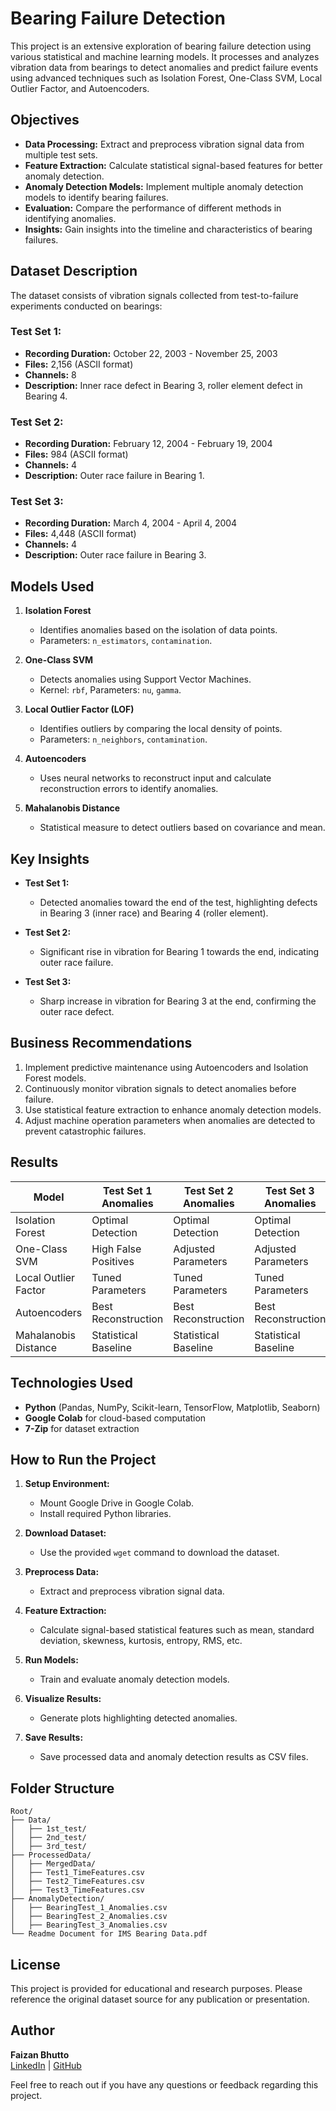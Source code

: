 # Bearing Failure Detection

This project is an extensive exploration of bearing failure detection using various statistical and machine learning models. It processes and analyzes vibration data from bearings to detect anomalies and predict failure events using advanced techniques such as Isolation Forest, One-Class SVM, Local Outlier Factor, and Autoencoders.


## Objectives

- **Data Processing:** Extract and preprocess vibration signal data from multiple test sets.
- **Feature Extraction:** Calculate statistical signal-based features for better anomaly detection.
- **Anomaly Detection Models:** Implement multiple anomaly detection models to identify bearing failures.
- **Evaluation:** Compare the performance of different methods in identifying anomalies.
- **Insights:** Gain insights into the timeline and characteristics of bearing failures.


## Dataset Description

The dataset consists of vibration signals collected from test-to-failure experiments conducted on bearings:

### Test Set 1:
- **Recording Duration:** October 22, 2003 - November 25, 2003
- **Files:** 2,156 (ASCII format)
- **Channels:** 8
- **Description:** Inner race defect in Bearing 3, roller element defect in Bearing 4.

### Test Set 2:
- **Recording Duration:** February 12, 2004 - February 19, 2004
- **Files:** 984 (ASCII format)
- **Channels:** 4
- **Description:** Outer race failure in Bearing 1.

### Test Set 3:
- **Recording Duration:** March 4, 2004 - April 4, 2004
- **Files:** 4,448 (ASCII format)
- **Channels:** 4
- **Description:** Outer race failure in Bearing 3.


## Models Used

1. **Isolation Forest**
   - Identifies anomalies based on the isolation of data points.
   - Parameters: `n_estimators`, `contamination`.

2. **One-Class SVM**
   - Detects anomalies using Support Vector Machines.
   - Kernel: `rbf`, Parameters: `nu`, `gamma`.

3. **Local Outlier Factor (LOF)**
   - Identifies outliers by comparing the local density of points.
   - Parameters: `n_neighbors`, `contamination`.

4. **Autoencoders**
   - Uses neural networks to reconstruct input and calculate reconstruction errors to identify anomalies.

5. **Mahalanobis Distance**
   - Statistical measure to detect outliers based on covariance and mean.


## Key Insights

- **Test Set 1:**
  - Detected anomalies toward the end of the test, highlighting defects in Bearing 3 (inner race) and Bearing 4 (roller element).

- **Test Set 2:**
  - Significant rise in vibration for Bearing 1 towards the end, indicating outer race failure.

- **Test Set 3:**
  - Sharp increase in vibration for Bearing 3 at the end, confirming the outer race defect.


## Business Recommendations

1. Implement predictive maintenance using Autoencoders and Isolation Forest models.
2. Continuously monitor vibration signals to detect anomalies before failure.
3. Use statistical feature extraction to enhance anomaly detection models.
4. Adjust machine operation parameters when anomalies are detected to prevent catastrophic failures.


## Results

| Model                  | Test Set 1 Anomalies | Test Set 2 Anomalies | Test Set 3 Anomalies |
|------------------------|----------------------|----------------------|----------------------|
| Isolation Forest       | Optimal Detection   | Optimal Detection   | Optimal Detection   |
| One-Class SVM          | High False Positives| Adjusted Parameters | Adjusted Parameters |
| Local Outlier Factor   | Tuned Parameters    | Tuned Parameters    | Tuned Parameters    |
| Autoencoders           | Best Reconstruction | Best Reconstruction | Best Reconstruction |
| Mahalanobis Distance   | Statistical Baseline| Statistical Baseline| Statistical Baseline|


## Technologies Used

- **Python** (Pandas, NumPy, Scikit-learn, TensorFlow, Matplotlib, Seaborn)
- **Google Colab** for cloud-based computation
- **7-Zip** for dataset extraction


## How to Run the Project

1. **Setup Environment:**
   - Mount Google Drive in Google Colab.
   - Install required Python libraries.

2. **Download Dataset:**
   - Use the provided `wget` command to download the dataset.

3. **Preprocess Data:**
   - Extract and preprocess vibration signal data.

4. **Feature Extraction:**
   - Calculate signal-based statistical features such as mean, standard deviation, skewness, kurtosis, entropy, RMS, etc.

5. **Run Models:**
   - Train and evaluate anomaly detection models.

6. **Visualize Results:**
   - Generate plots highlighting detected anomalies.

7. **Save Results:**
   - Save processed data and anomaly detection results as CSV files.


## Folder Structure

```plaintext
Root/
├── Data/
│   ├── 1st_test/
│   ├── 2nd_test/
│   ├── 3rd_test/
├── ProcessedData/
│   ├── MergedData/
│   ├── Test1_TimeFeatures.csv
│   ├── Test2_TimeFeatures.csv
│   ├── Test3_TimeFeatures.csv
├── AnomalyDetection/
│   ├── BearingTest_1_Anomalies.csv
│   ├── BearingTest_2_Anomalies.csv
│   ├── BearingTest_3_Anomalies.csv
└── Readme Document for IMS Bearing Data.pdf
```


## License

This project is provided for educational and research purposes. Please reference the original dataset source for any publication or presentation.

## **Author**
**Faizan Bhutto**  
[LinkedIn](https://www.linkedin.com/in/faizanbhutto) | [GitHub](https://github.com/bhutto17)

Feel free to reach out if you have any questions or feedback regarding this project.

